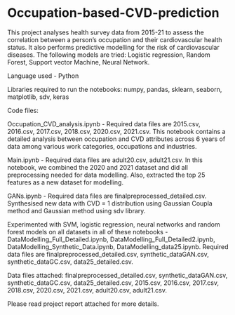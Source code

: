 # Occupation-based-CVD-prediction

This project analyses health survey data from 2015-21 to assess the correlation between a person’s occupation and their cardiovascular health status. It also performs predictive modelling for the risk of cardiovascular diseases. The following models are tried: Logistic regression, Random Forest, Support vector Machine, Neural Network.

Language used - Python

Libraries required to run the notebooks: numpy, pandas, sklearn, seaborn, matplotlib, sdv, keras

Code files:

Occupation_CVD_analysis.ipynb - Required data files are 2015.csv, 2016.csv, 2017.csv, 2018.csv, 2020.csv, 2021.csv. This notebook contains a detailed analysis between occupation and CVD attributes across 6 years of data among various work categories, occupations and industries.

Main.ipynb - Required data files are adult20.csv, adult21.csv. In this notebook, we combined the 2020 and 2021 dataset and did all preprocessing needed for data modelling. Also, extracted the top 25 features as a new dataset for modelling.

GANs.ipynb - Required data files are finalpreprocessed_detailed.csv. Synthesised new data with CVD = 1 distribution using Gaussian Coupla method and Gaussian method using sdv library.

Experimented with SVM, logistic regression, neural networks and random forest models on all datasets in all of these notebooks - DataModelling_Full_Detailed.ipynb, DataModelling_Full_Detailed2.ipynb, DataModelling_Synthetic_Data.ipynb, DataModelling_data25.ipynb. Required data files are finalpreprocessed_detailed.csv, synthetic_dataGAN.csv, synthetic_dataGC.csv, data25_detailed.csv.

Data files attached: finalpreprocessed_detailed.csv, synthetic_dataGAN.csv, synthetic_dataGC.csv, data25_detailed.csv, 2015.csv, 2016.csv, 2017.csv, 2018.csv, 2020.csv, 2021.csv, adult20.csv, adult21.csv. 

Please read project report attached for more details.
